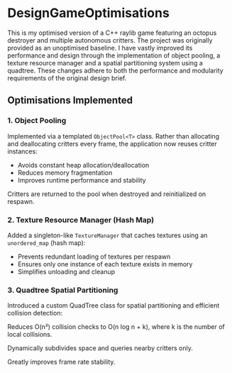 # DesignGameOptimisations

This is my optimised version of a C++ raylib game featuring an octopus destroyer and multiple autonomous critters.  The project was originally provided as an unoptimised baseline.  I have vastly improved its performance and design through the implementation of object pooling, a texture resource manager and a spatial partitioning system using a quadtree.  These changes adhere to both the performance and modularity requirements of the original design brief.

## Optimisations Implemented

### 1. **Object Pooling**

Implemented via a templated `ObjectPool<T>` class. Rather than allocating and deallocating critters every frame, the application now reuses critter instances:

- Avoids constant heap allocation/deallocation
- Reduces memory fragmentation
- Improves runtime performance and stability

Critters are returned to the pool when destroyed and reinitialized on respawn.


### 2. **Texture Resource Manager (Hash Map)**

Added a singleton-like `TextureManager` that caches textures using an `unordered_map` (hash map):

- Prevents redundant loading of textures per respawn
- Ensures only one instance of each texture exists in memory
- Simplifies unloading and cleanup
  
### 3. **Quadtree Spatial Partitioning**
Introduced a custom QuadTree class for spatial partitioning and efficient collision detection:

Reduces O(n²) collision checks to O(n log n + k), where k is the number of local collisions.

Dynamically subdivides space and queries nearby critters only.

Greatly improves frame rate stability.
